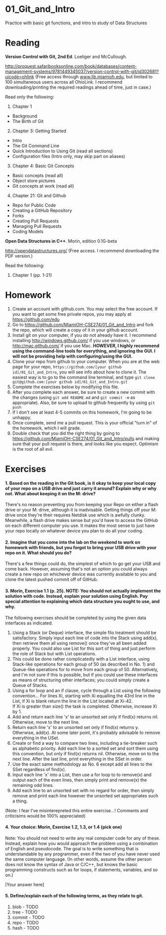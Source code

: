 01_Git_and_Intro
================

Practice with basic git functions, and intro to study of Data Structures

Reading
=======

**Version Control with Git, 2nd Ed**. Loeliger and McCullough. 

http://proquest.safaribooksonline.com/book/databases/content-management-systems/9781449345037/version-control-with-git/id302681?uicode=ohlink (Free access through www.lib.miamioh.edu, but limited to 100 simultaneous users across all OhioLink. I recommend downloading/printing the required readings ahead of time, just in case.)

Read only the following:

1. Chapter 1
  * Background
  * The Birth of Git
2. Chapter 3: Getting Started
  * Intro
  * The Git Command Line
  * Quick Introduction to Using Git (read all sections)
  * Configuration files (Intro only, may skip part on aliases)
3. Chapter 4: Basic Git Concepts
  * Basic concepts (read all)
  * Object store pictures
  * Git concepts at work (read all)
4. Chapter 21: Git and Github
  * Repo for Public Code
  * Creating a GitHub Repository
  * Forks
  * Creating Pull Requests
  * Managing Pull Requests
  * Coding Models

**Open Data Structures in C++**. Morin, edition 0.1G-beta

http://opendatastructures.org/ (Free access. I recommend downloading the PDF version.)

Read the following:

1. Chapter 1 (pp. 1-21)

Homework
========

1. Create an account with github.com. You may select the free account. If you want to get some free private repos, you may apply at https://github.com/edu
2. Go to https://github.com/MiamiOH-CSE274/01_Git_and_Intro and fork the repo, which will create a copy of it in your github account.
3. Install git on your computer, if you do not already have it. I recommend installing http://windows.github.com/ if you use windows, or http://mac.github.com/ if you use Mac. **HOWEVER, I highly recommend using the command-line tools for everything, and ignoring the GUI. I will not be providing help with configuring/using the GUI.**
4. Clone your repo from github to your computer. When you are at the web page for your repo, `https://github.com/[your github id]/01_Git_and_Intro`, you will see info about how to clone it. The easiest way is to go to the command line terminal, and type `git clone git@github.com:[your github id]/01_Git_and_Intro.git`
6. Complete the exercises below by modifying this file.
7. After you complete each answer, be sure to create a new commit with the changes (using `git add README.md` and `git commit -m` as appropriate). Also, be sure to upload to github frequently by using `git push`
8. If I don't see at least 4-5 commits on this homework, I'm going to be unhappy.
9. Once complete, send me a pull request. This is your official "turn in" of the homework, which I will grade.
10. Double check that you did the right thing by going to https://github.com/MiamiOH-CSE274/01_Git_and_Intro/pulls and making sure that your pull request is there, and looks like you expect. Optimism is the root of all evil.

Exercises
=========

#### 1. Based on the reading in the Git book, is it okay to keep your local copy of your repo on a USB drive and just carry it around? Explain why or why not. What about keeping it on the M: drive?

There's no reason preventing you from keeping your Repo on either a flash drive or your M: drive, although it is inadvisable.  Getting things off your M: drive once they're their requires Netdisk use which is awfully clunky.
Meanwhile, a flash drive makes sense but you'd have to access the GitHub on each different computer you use.  It makes the most sense to just have your repo locally on whatever device you plan to do all your coding.


#### 2. Imagine that you come into the lab on the weekend to work on homework with friends, but you forgot to bring your USB drive with your repo on it. What should you do?

There's a few things could do, the simplest of which to go get your USB and come back.  However, assuming that's not an option you could always create a new repo on whichever device was currently available to you and clone the latest pushed commit off of GitHub.

#### 3. Morin, Exercise 1.1 (p. 25). NOTE: You should not actually implement the solution with code. Instead, explain your solution using English. Pay special attention to explaining which data structure you ought to use, and why.

The following exercises should be completed by using the given data interfaces as indicated.
1. Using a Stack (or Deque) interface, the simple filo treatment should be satisfactory.  Simply input each line of code into the Stack using add(x), then retrieve them all using remove() once they've all been added properly.
You could also use List for this sort of thing and just perform the role of Stack but with List operations.
2. This could be done rather complicatedly with a List interface, using Stack-like operations for each group of 50 (as described in No. 1) and Queue-like operations for to move from each group of 50.
Alternatively, and I'm not sure if this is possible, but if you could use these interfaces as means of structuring other interfaces; you could simply create a Queue of Stacks.
3. Using a for loop and an if clause, cycle through a List using the following convention...  For lines Xi, starting with Xi equalling the 43rd line in the List, if Xi is blank return the line in the List located at Xi-42.  
If Xi is greater than size() the task is completed.  Otherwise, increase Xi by 1.
4. Add and return each line 'x' to an unsorted set only if find(x) returns nil.  Otherwise, move to the next line.
5. Return each line 'x' to an unsorted set only if find(x) returns y.  Otherwise, add(x).  At some later point, it's probably advisable to remove everything in the USet.
6. Create or find a way to compare two lines, including a tie-breaker such as alphabetic priority.  Add each line to a sorted set and sort them using this convention, but only if find(x) returns nil.
Otherwise, move on to the next line.  After the last line, print everything in the SSet in order.
7. Use the exact same methodology as No. 6 except add all lines to the SSet regardless of find(x).
8. Input each line 'x' into a List, then use a for loop to to remove(x) and output each of the even lines, then simply print and remove(x) the remaining odd lines.
9. Add each line to an unsorted set with no regard for order, then simply remove and print each line however the unsorted set appropriates such a thing.

(Note: I fear I've misinterepreted this entire exercise...! Comments and criticisims would be 100% appreciated)

#### 4. Your choice: Morin, Exercise 1.2, 1.3, or 1.4 (pick one)

Note: You should not need to write any real computer code for any of these. Instead, explain how you would approach the problem using a combination of English and pseudocode. The goal is to write something that is understandable by any programmer, even if the two of you have never used the same computer language. (In other words, assume the other person does not know the syntax of Java or C/C++, but knows the basic programming constructs such as for loops, if statements, variables, and so on.)

[Your answer here]

#### 5. Define/explain each of the following terms, as they relate to git.

1. blob - TODO
2. tree - TODO
3. commit - TODO
4. repo - TODO
5. hash - TODO
